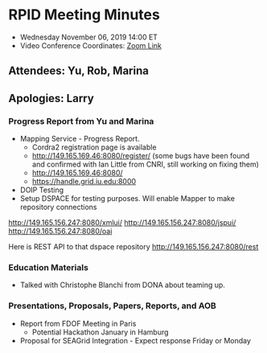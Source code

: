 # RPID Meeting Minutes

   * Wednesday November 06, 2019 14:00 ET 
   * Video Conference Coordinates: [Zoom Link](https://iu.zoom.us/my/rquick)
   
## Attendees: Yu, Rob, Marina
## Apologies: Larry
   
### Progress Report from Yu and Marina
   * Mapping Service - Progress Report.
      * Cordra2 registration page is available
      * http://149.165.169.46:8080/register/ (some bugs have been found and confirmed with Ian Little from CNRI, still working on fixing them)
      * http://149.165.169.46:8080/
      * https://handle.grid.iu.edu:8000
   * DOIP Testing
   * Setup DSPACE for testing purposes. Will enable Mapper to make repository connections
   
   http://149.165.156.247:8080/xmlui/
   http://149.165.156.247:8080/jspui/
   http://149.165.156.247:8080/oai
 
   Here is REST API to that dspace repository
   http://149.165.156.247:8080/rest
 
 
  
### Education Materials
   * Talked with Christophe Blanchi from DONA about teaming up. 
   
### Presentations, Proposals, Papers, Reports, and AOB
   * Report from FDOF Meeting in Paris
      * Potential Hackathon January in Hamburg
   * Proposal for SEAGrid Integration - Expect response Friday or Monday

